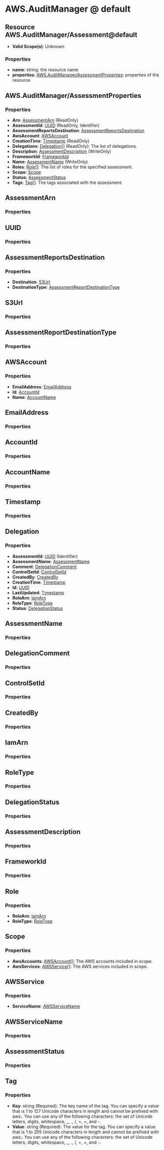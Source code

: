 # AWS.AuditManager @ default

## Resource AWS.AuditManager/Assessment@default
* **Valid Scope(s)**: Unknown
### Properties
* **name**: string: the resource name
* **properties**: [AWS.AuditManager/AssessmentProperties](#awsauditmanagerassessmentproperties): properties of the resource

## AWS.AuditManager/AssessmentProperties
### Properties
* **Arn**: [AssessmentArn](#assessmentarn) (ReadOnly)
* **AssessmentId**: [UUID](#uuid) (ReadOnly, Identifier)
* **AssessmentReportsDestination**: [AssessmentReportsDestination](#assessmentreportsdestination)
* **AwsAccount**: [AWSAccount](#awsaccount)
* **CreationTime**: [Timestamp](#timestamp) (ReadOnly)
* **Delegations**: [Delegation](#delegation)[] (ReadOnly): The list of delegations.
* **Description**: [AssessmentDescription](#assessmentdescription) (WriteOnly)
* **FrameworkId**: [FrameworkId](#frameworkid)
* **Name**: [AssessmentName](#assessmentname) (WriteOnly)
* **Roles**: [Role](#role)[]: The list of roles for the specified assessment.
* **Scope**: [Scope](#scope)
* **Status**: [AssessmentStatus](#assessmentstatus)
* **Tags**: [Tag](#tag)[]: The tags associated with the assessment.

## AssessmentArn
### Properties

## UUID
### Properties

## AssessmentReportsDestination
### Properties
* **Destination**: [S3Url](#s3url)
* **DestinationType**: [AssessmentReportDestinationType](#assessmentreportdestinationtype)

## S3Url
### Properties

## AssessmentReportDestinationType
### Properties

## AWSAccount
### Properties
* **EmailAddress**: [EmailAddress](#emailaddress)
* **Id**: [AccountId](#accountid)
* **Name**: [AccountName](#accountname)

## EmailAddress
### Properties

## AccountId
### Properties

## AccountName
### Properties

## Timestamp
### Properties

## Delegation
### Properties
* **AssessmentId**: [UUID](#uuid) (Identifier)
* **AssessmentName**: [AssessmentName](#assessmentname)
* **Comment**: [DelegationComment](#delegationcomment)
* **ControlSetId**: [ControlSetId](#controlsetid)
* **CreatedBy**: [CreatedBy](#createdby)
* **CreationTime**: [Timestamp](#timestamp)
* **Id**: [UUID](#uuid)
* **LastUpdated**: [Timestamp](#timestamp)
* **RoleArn**: [IamArn](#iamarn)
* **RoleType**: [RoleType](#roletype)
* **Status**: [DelegationStatus](#delegationstatus)

## AssessmentName
### Properties

## DelegationComment
### Properties

## ControlSetId
### Properties

## CreatedBy
### Properties

## IamArn
### Properties

## RoleType
### Properties

## DelegationStatus
### Properties

## AssessmentDescription
### Properties

## FrameworkId
### Properties

## Role
### Properties
* **RoleArn**: [IamArn](#iamarn)
* **RoleType**: [RoleType](#roletype)

## Scope
### Properties
* **AwsAccounts**: [AWSAccount](#awsaccount)[]: The AWS accounts included in scope.
* **AwsServices**: [AWSService](#awsservice)[]: The AWS services included in scope.

## AWSService
### Properties
* **ServiceName**: [AWSServiceName](#awsservicename)

## AWSServiceName
### Properties

## AssessmentStatus
### Properties

## Tag
### Properties
* **Key**: string (Required): The key name of the tag. You can specify a value that is 1 to 127 Unicode characters in length and cannot be prefixed with aws:. You can use any of the following characters: the set of Unicode letters, digits, whitespace, _, ., /, =, +, and -. 
* **Value**: string (Required): The value for the tag. You can specify a value that is 1 to 255 Unicode characters in length and cannot be prefixed with aws:. You can use any of the following characters: the set of Unicode letters, digits, whitespace, _, ., /, =, +, and -. 

